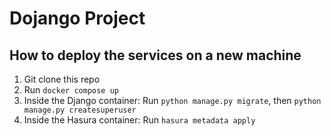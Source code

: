 # Dojango Project

## How to deploy the services on a new machine

1. Git clone this repo
2. Run `docker compose up`
3. Inside the Django container: Run `python manage.py migrate`, then `python manage.py createsuperuser`
4. Inside the Hasura container: Run `hasura metadata apply`
